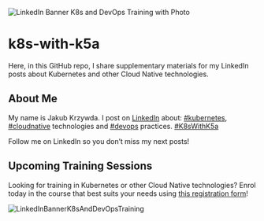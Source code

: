 ![LinkedIn Banner K8s and DevOps Training with Photo](https://github.com/jakubkrzywda/k8s-with-k5a/assets/7603614/4c61854a-5bf4-4754-9d4f-456ee9561d9c)

# k8s-with-k5a

Here, in this GitHub repo, I share supplementary materials for my LinkedIn posts about Kubernetes and other Cloud Native technologies.

## About Me

My name is Jakub Krzywda. I post on [LinkedIn](https://www.linkedin.com/in/jakubkrzywda/) about: [#kubernetes](https://www.linkedin.com/feed/hashtag/?keywords=kubernetes), [#cloudnative](https://www.linkedin.com/feed/hashtag/?keywords=cloudnative) technologies and [#devops](https://www.linkedin.com/feed/hashtag/?keywords=devops) practices. [#K8sWithK5a](https://www.linkedin.com/feed/hashtag/?keywords=k8swithk5a)

Follow me on LinkedIn so you don’t miss my next posts!

## Upcoming Training Sessions

Looking for training in Kubernetes or other Cloud Native technologies?
Enrol today in the course that best suits your needs using [this registration form](https://elastisys.com/training-register/)!

![LinkedInBannerK8sAndDevOpsTraining](https://github.com/jakubkrzywda/k8s-with-k5a/assets/7603614/ce95d36c-4b01-4c58-a176-a3cdbde7437d)

